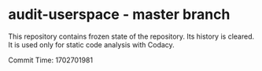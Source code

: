 # audit-userspace - master branch

This repository contains frozen state of the repository.
Its history is cleared. It is used only for static code
analysis with Codacy.

Commit Time: 1702701981